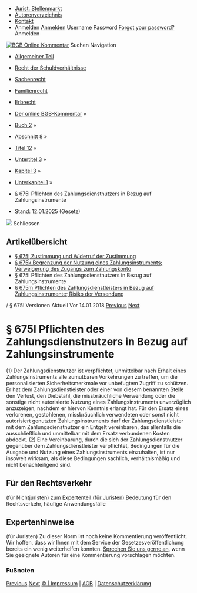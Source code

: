   * [Jurist. Stellenmarkt](https://bgb.kommentar.de/Buch-2/Abschnitt-8/Titel-12/Untertitel-3/Kapitel-3/Unterkapitel-1/</job-board> "Jurist. Stellenmarkt")
  * [Autorenverzeichnis](https://bgb.kommentar.de/Buch-2/Abschnitt-8/Titel-12/Untertitel-3/Kapitel-3/Unterkapitel-1/</Autorenverzeichnis> "Autorenverzeichnis")
  * [Kontakt](https://bgb.kommentar.de/Buch-2/Abschnitt-8/Titel-12/Untertitel-3/Kapitel-3/Unterkapitel-1/</Kontakt>)
  * [Anmelden](https://bgb.kommentar.de/Buch-2/Abschnitt-8/Titel-12/Untertitel-3/Kapitel-3/Unterkapitel-1/<#login> "show login form") [Anmelden](https://bgb.kommentar.de/Buch-2/Abschnitt-8/Titel-12/Untertitel-3/Kapitel-3/Unterkapitel-1/<#> "hide login form") Username Password
[Forgot your password?](https://bgb.kommentar.de/Buch-2/Abschnitt-8/Titel-12/Untertitel-3/Kapitel-3/Unterkapitel-1/</user/forgotpassword>) Anmelden 


[![BGB Online Kommentar](https://bgb.kommentar.de/extension/bgb/design/bgb/images/logo.png)](https://bgb.kommentar.de/Buch-2/Abschnitt-8/Titel-12/Untertitel-3/Kapitel-3/Unterkapitel-1/</> "BGB Online Kommentar")
Suchen
Navigation
  * [Allgemeiner Teil](https://bgb.kommentar.de/Buch-2/Abschnitt-8/Titel-12/Untertitel-3/Kapitel-3/Unterkapitel-1/</Buch-1>)
  * [Recht der Schuldverhältnisse](https://bgb.kommentar.de/Buch-2/Abschnitt-8/Titel-12/Untertitel-3/Kapitel-3/Unterkapitel-1/</Buch-2>)
  * [Sachenrecht](https://bgb.kommentar.de/Buch-2/Abschnitt-8/Titel-12/Untertitel-3/Kapitel-3/Unterkapitel-1/</Buch-3>)
  * [Familienrecht](https://bgb.kommentar.de/Buch-2/Abschnitt-8/Titel-12/Untertitel-3/Kapitel-3/Unterkapitel-1/</Buch-4>)
  * [Erbrecht](https://bgb.kommentar.de/Buch-2/Abschnitt-8/Titel-12/Untertitel-3/Kapitel-3/Unterkapitel-1/</Buch-5>)


  * [Der online BGB-Kommentar](https://bgb.kommentar.de/Buch-2/Abschnitt-8/Titel-12/Untertitel-3/Kapitel-3/Unterkapitel-1/</>) »
  * [Buch 2](https://bgb.kommentar.de/Buch-2/Abschnitt-8/Titel-12/Untertitel-3/Kapitel-3/Unterkapitel-1/</Buch-2>) »
  * [Abschnitt 8](https://bgb.kommentar.de/Buch-2/Abschnitt-8/Titel-12/Untertitel-3/Kapitel-3/Unterkapitel-1/</Buch-2/Abschnitt-8>) »
  * [Titel 12](https://bgb.kommentar.de/Buch-2/Abschnitt-8/Titel-12/Untertitel-3/Kapitel-3/Unterkapitel-1/</Buch-2/Abschnitt-8/Titel-12>) »
  * [Untertitel 3](https://bgb.kommentar.de/Buch-2/Abschnitt-8/Titel-12/Untertitel-3/Kapitel-3/Unterkapitel-1/</Buch-2/Abschnitt-8/Titel-12/Untertitel-3>) »
  * [Kapitel 3](https://bgb.kommentar.de/Buch-2/Abschnitt-8/Titel-12/Untertitel-3/Kapitel-3/Unterkapitel-1/</Buch-2/Abschnitt-8/Titel-12/Untertitel-3/Kapitel-3>) »
  * [Unterkapitel 1](https://bgb.kommentar.de/Buch-2/Abschnitt-8/Titel-12/Untertitel-3/Kapitel-3/Unterkapitel-1/</Buch-2/Abschnitt-8/Titel-12/Untertitel-3/Kapitel-3/Unterkapitel-1>) »
  * § 675l Pflichten des Zahlungsdienstnutzers in Bezug auf Zahlungsinstrumente 
  * Stand: 12.01.2025 (Gesetz) 


![](https://vg01.met.vgwort.de/na/1c9909529ead4f509072c06d9081a7d5)
Schliessen 
## Artikelübersicht
  * [ § 675j Zustimmung und Widerruf der Zustimmung ](https://bgb.kommentar.de/Buch-2/Abschnitt-8/Titel-12/Untertitel-3/Kapitel-3/Unterkapitel-1/</Buch-2/Abschnitt-8/Titel-12/Untertitel-3/Kapitel-3/Unterkapitel-1/Zustimmung-und-Widerruf-der-Zustimmung>)
  * [ § 675k Begrenzung der Nutzung eines Zahlungsinstruments; Verweigerung des Zugangs zum Zahlungskonto ](https://bgb.kommentar.de/Buch-2/Abschnitt-8/Titel-12/Untertitel-3/Kapitel-3/Unterkapitel-1/</Buch-2/Abschnitt-8/Titel-12/Untertitel-3/Kapitel-3/Unterkapitel-1/Begrenzung-der-Nutzung-eines-Zahlungsinstruments-Verweigerung-des-Zugangs-zum-Zahlungskonto>)
  * § 675l Pflichten des Zahlungsdienstnutzers in Bezug auf Zahlungsinstrumente 
  * [ § 675m Pflichten des Zahlungsdienstleisters in Bezug auf Zahlungsinstrumente; Risiko der Versendung ](https://bgb.kommentar.de/Buch-2/Abschnitt-8/Titel-12/Untertitel-3/Kapitel-3/Unterkapitel-1/</Buch-2/Abschnitt-8/Titel-12/Untertitel-3/Kapitel-3/Unterkapitel-1/Pflichten-des-Zahlungsdienstleisters-in-Bezug-auf-Zahlungsinstrumente-Risiko-der-Versendung>)


/ § 675l 
Versionen  Aktuell Vor 14.01.2018
[Previous](https://bgb.kommentar.de/Buch-2/Abschnitt-8/Titel-12/Untertitel-3/Kapitel-3/Unterkapitel-1/</Buch-2/Abschnitt-8/Titel-12/Untertitel-3/Kapitel-3/Unterkapitel-1/Begrenzung-der-Nutzung-eines-Zahlungsinstruments-Verweigerung-des-Zugangs-zum-Zahlungskonto> "§ 675k Begrenzung der Nutzung eines Zahlungsinstruments; Verweigerung des Zugangs zum Zahlungskonto") [Next](https://bgb.kommentar.de/Buch-2/Abschnitt-8/Titel-12/Untertitel-3/Kapitel-3/Unterkapitel-1/</Buch-2/Abschnitt-8/Titel-12/Untertitel-3/Kapitel-3/Unterkapitel-1/Pflichten-des-Zahlungsdienstleisters-in-Bezug-auf-Zahlungsinstrumente-Risiko-der-Versendung> "§ 675m Pflichten des Zahlungsdienstleisters in Bezug auf Zahlungsinstrumente; Risiko der Versendung")
# § 675l Pflichten des Zahlungsdienstnutzers in Bezug auf Zahlungsinstrumente
(1) Der Zahlungsdienstnutzer ist verpflichtet, unmittelbar nach Erhalt eines Zahlungsinstruments alle zumutbaren Vorkehrungen zu treffen, um die personalisierten Sicherheitsmerkmale vor unbefugtem Zugriff zu schützen. Er hat dem Zahlungsdienstleister oder einer von diesem benannten Stelle den Verlust, den Diebstahl, die missbräuchliche Verwendung oder die sonstige nicht autorisierte Nutzung eines Zahlungsinstruments unverzüglich anzuzeigen, nachdem er hiervon Kenntnis erlangt hat. Für den Ersatz eines verlorenen, gestohlenen, missbräuchlich verwendeten oder sonst nicht autorisiert genutzten Zahlungsinstruments darf der Zahlungsdienstleister mit dem Zahlungsdienstnutzer ein Entgelt vereinbaren, das allenfalls die ausschließlich und unmittelbar mit dem Ersatz verbundenen Kosten abdeckt.
(2) Eine Vereinbarung, durch die sich der Zahlungsdienstnutzer gegenüber dem Zahlungsdienstleister verpflichtet, Bedingungen für die Ausgabe und Nutzung eines Zahlungsinstruments einzuhalten, ist nur insoweit wirksam, als diese Bedingungen sachlich, verhältnismäßig und nicht benachteiligend sind.
## Für den Rechtsverkehr 
(für Nichtjuristen)
[zum Expertenteil (für Juristen)](https://bgb.kommentar.de/Buch-2/Abschnitt-8/Titel-12/Untertitel-3/Kapitel-3/Unterkapitel-1/<#expertenhinweise>)
Bedeutung für den Rechtsverkehr, häufige Anwendungsfälle
## Expertenhinweise
(für Juristen)
Zu dieser Norm ist noch keine Kommentierung veröffentlicht. Wir hoffen, dass wir Ihnen mit dem Service der Gesetzesveröffentlichung bereits ein wenig weiterhelfen konnten. [Sprechen Sie uns gerne an](https://bgb.kommentar.de/Buch-2/Abschnitt-8/Titel-12/Untertitel-3/Kapitel-3/Unterkapitel-1/</Kontakt>), wenn Sie geeignete Autoren für eine Kommentierung vorschlagen möchten. 
### Fußnoten
[Previous](https://bgb.kommentar.de/Buch-2/Abschnitt-8/Titel-12/Untertitel-3/Kapitel-3/Unterkapitel-1/</Buch-2/Abschnitt-8/Titel-12/Untertitel-3/Kapitel-3/Unterkapitel-1/Begrenzung-der-Nutzung-eines-Zahlungsinstruments-Verweigerung-des-Zugangs-zum-Zahlungskonto> "§ 675k Begrenzung der Nutzung eines Zahlungsinstruments; Verweigerung des Zugangs zum Zahlungskonto") [Next](https://bgb.kommentar.de/Buch-2/Abschnitt-8/Titel-12/Untertitel-3/Kapitel-3/Unterkapitel-1/</Buch-2/Abschnitt-8/Titel-12/Untertitel-3/Kapitel-3/Unterkapitel-1/Pflichten-des-Zahlungsdienstleisters-in-Bezug-auf-Zahlungsinstrumente-Risiko-der-Versendung> "§ 675m Pflichten des Zahlungsdienstleisters in Bezug auf Zahlungsinstrumente; Risiko der Versendung")
[© | Impressum](https://bgb.kommentar.de/Buch-2/Abschnitt-8/Titel-12/Untertitel-3/Kapitel-3/Unterkapitel-1/</Kontakt>) | [AGB](https://bgb.kommentar.de/Buch-2/Abschnitt-8/Titel-12/Untertitel-3/Kapitel-3/Unterkapitel-1/</AGB>) | [Datenschutzerklärung](https://bgb.kommentar.de/Buch-2/Abschnitt-8/Titel-12/Untertitel-3/Kapitel-3/Unterkapitel-1/</Datenschutzerklaerung-fuer-Leser>)

